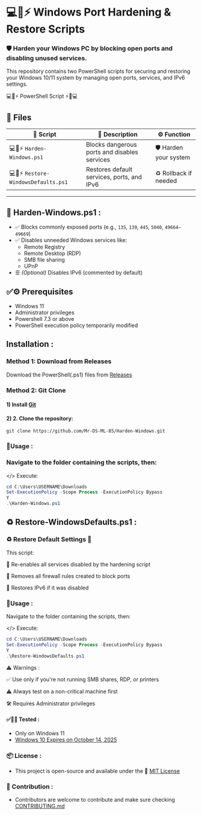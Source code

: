  # 💻📜⚡ Windows Port Hardening & Restore Scripts
 
### 🛡️ Harden your Windows PC by blocking open ports and disabling unused services.
This repository contains two PowerShell scripts for securing and restoring your Windows 10/11 system by managing open ports, services, and IPv6 settings.

💻📜⚡ PowerShell Script ⚡📜💻

## 📁 Files

| 📝 Script                       | 📄 Description                                 | ⚙️ Function                |
|-------------------------------|-------------------------------------------------|----------------------------|
| 💻📜⚡ `Harden-Windows.ps1`      | Blocks dangerous ports and disables services    | 🛡️ Harden your system       |
| 💻📜⚡ `Restore-WindowsDefaults.ps1` | Restores default services, ports, and IPv6      | ♻️ Rollback if needed       |

---

## 🧱 Harden-Windows.ps1 :

- ✅ Blocks commonly exposed ports (e.g., `135`, `139`, `445`, `5040`, `49664–49669`)
- ✅ Disables unneeded Windows services like:
  - Remote Registry  
  - Remote Desktop (RDP)  
  - SMB file sharing  
  - UPnP
- ☰ *(Optional)* Disables IPv6 (commented by default)

## ✅⚙️ Prerequisites
- Windows 11
- Administrator privileges
- Powershell 7.3 or above
- PowerShell execution policy temporarily modified
  
## Installation :

### Method 1: Download from Releases
Download the PowerShell(.ps1) files from [Releases](https://github.com/Mr-DS-ML-85/Harden-Windows/releases)

### Method 2: Git Clone

#### 1) Install [Git](https://git-scm.com/downloads)
#### 2) 2. Clone the repository:
```
git clone https://github.com/Mr-DS-ML-85/Harden-Windows.git
```

### 🔧Usage :

### Navigate to the folder containing the scripts, then:

  </> Execute:
  ```powershell
cd C:\Users\USERNAME\Downloads
Set-ExecutionPolicy -Scope Process -ExecutionPolicy Bypass
Y
.\Harden-Windows.ps1
```

## ♻️ Restore-WindowsDefaults.ps1 :

### ♻️ Restore Default Settings 🔧

This script:

🔂 Re-enables all services disabled by the hardening script

🔂 Removes all firewall rules created to block ports

🔂 Restores IPv6 if it was disabled

### 🔧Usage :

Navigate to the folder containing the scripts, then:

  </> Execute:
  ```powershell
cd C:\Users\USERNAME\Downloads
Set-ExecutionPolicy -Scope Process -ExecutionPolicy Bypass
Y
.\Restore-WindowsDefaults.ps1
```

⚠️ Warnings :

  ✅️ Use only if you're not running SMB shares, RDP, or printers

  ⚠️ Always test on a non-critical machine first

  🛠 Requires Administrator privileges

#### ✅🧪📝 Tested :

- Only on Windows 11
- [Windows 10 Expires on October 14, 2025](https://support.microsoft.com/en-us/windows/windows-10-support-ends-on-october-14-2025-2ca8b313-1946-43d3-b55c-2b95b107f281)

### 📦 License :

- This project is open-source and available under the 📜 [MIT License](LICENSE)

### 🤝 Contribution :
- Contributors are welcome to contribute and make sure checking [CONTRIBUTING.md](https://github.com/Mr-DS-ML-85/Harden-Windows/blob/main/CONTRIBUTING.md)

